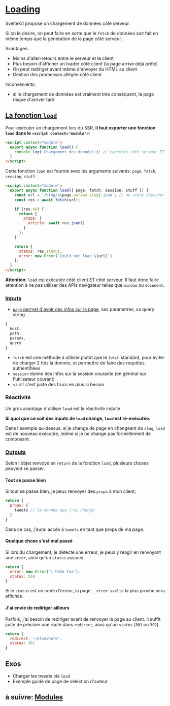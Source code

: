 # [Loading](https://kit.svelte.dev/docs#loading)

SvelteKit propose un chargement de données côté serveur.

Si on le désire, on peut faire en sorte que le `fetch` de données soit fait en même temps que la génération de la page côté serveur.

Avantages:
- Moins d'aller-retours entre le serveur et le client
- Plus besoin d'afficher un loader côté client (la page arrive déjà prête)
- On peut rediriger avant même d'envoyer du HTML au client
- Gestion des promesses allégée côté client

Inconvénients:
- si le chargement de données est vraiment très conséquent, la page risque d'arriver tard

## [La fonction `load`](https://kit.svelte.dev/docs#loading)

Pour exécuter un chargement lors du SSR, **il faut exporter une fonction `load` dans le `<script context='module'>`**:

```html
<script context="module">
  export async function load() {
    console.log('Chargement des données'); // exécutée côté serveur ET côté client
  }
</script>
```

Cette fonction `load` est fournie avec les arguments suivants: `page`, `fetch`, `session`, `stuff`.

```html
<script context="module">
  export async function load({ page, fetch, session, stuff }) {
    const url = `/blog/${page.params.slug}.json`; // on vient chercher le param dynamique [slug]
    const res = await fetch(url);

    if (res.ok) {
      return {
        props: {
          article: await res.json()
        }
      };
    }

    return {
      status: res.status,
      error: new Error(`Could not load ${url}`)
    };
  }
</script>
```

**Attention**: `load` est exécutée côté client ET côté serveur. Il faut donc faire attention à ne pas utiliser des APIs navigateur telles que `window` ou `document`.

### [Inputs](https://kit.svelte.dev/docs#loading-input)

- [`page` permet d'avoir des infos sur la page](https://kit.svelte.dev/docs#loading-input-page), ses paramètres, sa query string
```js
{
  host,
  path,
  params,
  query
}
```
- `fetch` est une méthode à utiliser plutôt que le `fetch` standard, pour éviter de charger 2 fois la donnée, et permettre de faire des requêtes authentifiées
- `session` donne des infos sur la session courante (en général sur l'utilisateur courant)
- `stuff` c'est juste des trucs en plus si besoin

### Réactivité

Un gros avantage d'utiliser `load` est la réactivité induite.

**Si quoi que ce soit des inputs de `load` change, `load` est ré-exécutée.**

Dans l'exemple au-dessus, si je change de page en changeant de `slug`, `load` est de nouveau exécutée, même si je ne change pas formellement de composant.

### [Outputs](https://kit.svelte.dev/docs#loading-output)

Selon l'objet renvoyé en `return` de la fonction `load`, plusieurs choses peuvent se passer.

#### Tout se passe bien

Si tout se passe bien, je peux renvoyer des `props` à mon client;
```js
return {
  props: {
    tweets // la donnée que j'ai chargé
  }
}
```

Dans ce cas, j'aurai accès à `tweets` en tant que props de ma page.

#### Quelque chose s'est mal passé

Si lors du chargement, je détecte une erreur, je peux y réagir en renvoyant une `error`, ainsi qu'un `status` associé.
```js
return {
  error: new Error('i hate tea'),
  status: 518
}
```

Si le `status` est un code d'erreur, la page `__error.svelte` la plus proche sera affichée.

#### J'ai envie de rediriger ailleurs

Parfois, j'ai besoin de rediriger avant de renvoyer la page au client. Il suffit juste de préciser une route dans `redirect`, ainsi qu'un `status` (`301` ou `302`).

```js
return {
  redirect: '/elsewhere',
  status: 301
}
```


## Exos

- Charger les tweets via `load`
- Exemple guidé de page de sélection d'auteur

## à suivre: [Modules](./6-5_modules.md)
